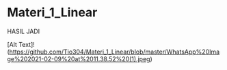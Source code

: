 # Materi_1_Linear

HASIL JADI 

[Alt Text]!(https://github.com/Tio304/Materi_1_Linear/blob/master/WhatsApp%20Image%202021-02-09%20at%2011.38.52%20(1).jpeg)
